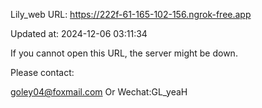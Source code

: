 Lily_web URL: https://222f-61-165-102-156.ngrok-free.app

Updated at: 2024-12-06 03:11:34

If you cannot open this URL, the server might be down.

Please contact: 

goley04@foxmail.com Or Wechat:GL_yeaH